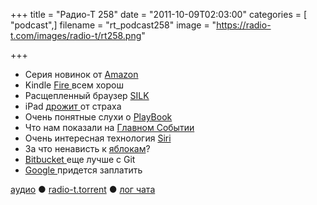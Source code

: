 +++
title = "Радио-Т 258"
date = "2011-10-09T02:03:00"
categories = [ "podcast",]
filename = "rt_podcast258"
image = "https://radio-t.com/images/radio-t/rt258.png"

+++

- Серия новинок от [Amazon](http://www.amazon.com/gp/product/B0051QVESA/ref=famstripe_k)
- Kindle [Fire ](http://www.engadget.com/2011/09/28/amazon-kindle-fire-impressions/)всем хорош
- Расщепленный браузер [SILK](http://www.businessinsider.com/what-is-amazon-silk-2011-9)
- iPad [дрожит ](http://radar.oreilly.com/2011/10/ipad-amazon-kindle-fire.html)от страха
- Очень понятные слухи о [PlayBook](http://www.bgr.com/2011/09/29/rim-reportedly-bails-on-playbook-considers-exiting-tablet-market/)
- Что нам показали на [Главном Событии](http://www.tuaw.com/2011/10/04/roundup-of-todays-iphone-event-coverage/)
- Очень интересная технология [Siri](http://www.cultofmac.com/122098/what%E2%80%99s-so-great-about-siri/)
- За что ненависть к [яблокам](http://www.guardian.co.uk/technology/2011/oct/06/why-do-people-hate-apple)?
- [Bitbucket ](http://blog.bitbucket.org/2011/10/03/bitbucket-now-rocks-git/)еще лучше с Git
- [Google ](http://habrahabr.ru/blogs/Dura_Lex/129139/)придется заплатить


[аудио](http://archive.rucast.net/radio-t/media/rt_podcast258.mp3) ● [radio-t.torrent](http://www.radio-t.com/torrents/rt_podcast258.mp3.torrent) ● [лог чата](http://chat.radio-t.com/logs/radio-t-258.html)<audio src="http://archive.rucast.net/radio-t/media/rt_podcast258.mp3" preload="none"></audio>